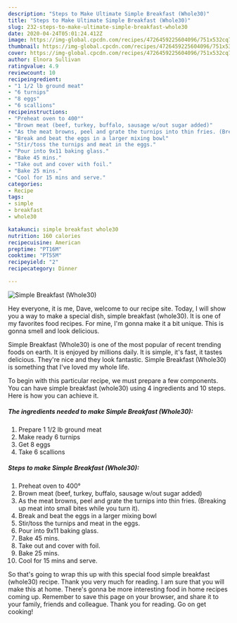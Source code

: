 ```yaml
---
description: "Steps to Make Ultimate Simple Breakfast (Whole30)"
title: "Steps to Make Ultimate Simple Breakfast (Whole30)"
slug: 232-steps-to-make-ultimate-simple-breakfast-whole30
date: 2020-04-24T05:01:24.412Z
image: https://img-global.cpcdn.com/recipes/4726459225604096/751x532cq70/simple-breakfast-whole30-recipe-main-photo.jpg
thumbnail: https://img-global.cpcdn.com/recipes/4726459225604096/751x532cq70/simple-breakfast-whole30-recipe-main-photo.jpg
cover: https://img-global.cpcdn.com/recipes/4726459225604096/751x532cq70/simple-breakfast-whole30-recipe-main-photo.jpg
author: Elnora Sullivan
ratingvalue: 4.9
reviewcount: 10
recipeingredient:
- "1 1/2 lb ground meat"
- "6 turnips"
- "8 eggs"
- "6 scallions"
recipeinstructions:
- "Preheat oven to 400°"
- "Brown meat (beef, turkey, buffalo, sausage w/out sugar added)"
- "As the meat browns, peel and grate the turnips into thin fries. (Breaking up meat into small bites while you turn it)."
- "Break and beat the eggs in a larger mixing bowl"
- "Stir/toss the turnips and meat in the eggs."
- "Pour into 9x11 baking glass."
- "Bake 45 mins."
- "Take out and cover with foil."
- "Bake 25 mins."
- "Cool for 15 mins and serve."
categories:
- Recipe
tags:
- simple
- breakfast
- whole30

katakunci: simple breakfast whole30 
nutrition: 160 calories
recipecuisine: American
preptime: "PT16M"
cooktime: "PT55M"
recipeyield: "2"
recipecategory: Dinner

---
```



![Simple Breakfast (Whole30)](https://img-global.cpcdn.com/recipes/4726459225604096/751x532cq70/simple-breakfast-whole30-recipe-main-photo.jpg)

Hey everyone, it is me, Dave, welcome to our recipe site. Today, I will show you a way to make a special dish, simple breakfast (whole30). It is one of my favorites food recipes. For mine, I'm gonna make it a bit unique. This is gonna smell and look delicious.

Simple Breakfast (Whole30) is one of the most popular of recent trending foods on earth. It is enjoyed by millions daily. It is simple, it's fast, it tastes delicious. They're nice and they look fantastic. Simple Breakfast (Whole30) is something that I've loved my whole life.




To begin with this particular recipe, we must prepare a few components. You can have simple breakfast (whole30) using 4 ingredients and 10 steps. Here is how you can achieve it.

##### The ingredients needed to make Simple Breakfast (Whole30):

1. Prepare 1 1/2 lb ground meat
1. Make ready 6 turnips
1. Get 8 eggs
1. Take 6 scallions




##### Steps to make Simple Breakfast (Whole30):

1. Preheat oven to 400°
1. Brown meat (beef, turkey, buffalo, sausage w/out sugar added)
1. As the meat browns, peel and grate the turnips into thin fries. (Breaking up meat into small bites while you turn it).
1. Break and beat the eggs in a larger mixing bowl
1. Stir/toss the turnips and meat in the eggs.
1. Pour into 9x11 baking glass.
1. Bake 45 mins.
1. Take out and cover with foil.
1. Bake 25 mins.
1. Cool for 15 mins and serve.




So that's going to wrap this up with this special food simple breakfast (whole30) recipe. Thank you very much for reading. I am sure that you will make this at home. There's gonna be more interesting food in home recipes coming up. Remember to save this page on your browser, and share it to your family, friends and colleague. Thank you for reading. Go on get cooking!
